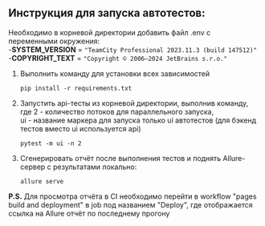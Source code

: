 ## Инструкция для запуска автотестов:

Необходимо в корневой директории добавить файл .env с переменными окружения:<br/>
-**SYSTEM_VERSION** = ```"TeamCity Professional 2023.11.3 (build 147512)"```<br/>
-**COPYRIGHT_TEXT** = ```"Copyright © 2006–2024 JetBrains s.r.o."```

1. Выполнить команду для установки всех зависимостей
   ```shell
   pip install -r requirements.txt
2. Запустить api-тесты из корневой директории, выполнив команду, где 2 - количество потоков для параллельного
   запуска, <br/>
   ui - название маркера для запуска только ui автотестов (для бэкенд тестов вместо ui используется api)

   ```shell
   pytest -m ui -n 2

3. Сгенерировать отчёт после выполнения тестов и поднять Allure-сервер с результатами локально:
   ```shell
   allure serve

**P.S.** Для просмотра отчёта в CI необходимо перейти в workflow "pages build and deployment"
в job под названием "Deploy", где отображается ссылка на Allure отчёт по последнему прогону